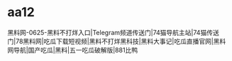 # aa12
黑料网-0625-黑料不打烊入口|Telegram频道传送门|74猫导航主站|74猫传送门|78黑料网|吃瓜下载短视频|黑料不打烊黑科技|黑料大事记|吃瓜直播官网|黑料网导航|国产吃瓜|黑料|五一吃瓜破解版|881比鸭
